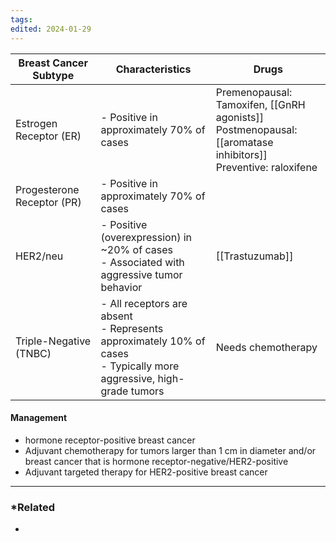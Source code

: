 ```yaml
---
tags: 
edited: 2024-01-29
---
```

| Breast Cancer Subtype      | Characteristics                                                                                                            | Drugs                                                                                                              |
| -------------------------- | -------------------------------------------------------------------------------------------------------------------------- | ------------------------------------------------------------------------------------------------------------------ |
| Estrogen Receptor (ER)     | - Positive in approximately 70% of cases                                                                                   | Premenopausal: Tamoxifen, [[GnRH agonists]] <br>Postmenopausal: [[aromatase inhibitors]]<br>Preventive: raloxifene |
| Progesterone Receptor (PR) | - Positive in approximately 70% of cases                                                                                   |                                                                                                                    |
| HER2/neu                   | - Positive (overexpression) in ~20% of cases <br> - Associated with aggressive tumor behavior                              | [[Trastuzumab]]                                                                                                    |
| Triple-Negative (TNBC)     | - All receptors are absent<br> - Represents approximately 10% of cases <br> - Typically more aggressive, high-grade tumors | Needs chemotherapy                                                                                                 |
#### Management 
- hormone receptor-positive breast cancer
- Adjuvant chemotherapy for tumors larger than 1 cm in diameter and/or breast cancer that is hormone receptor-negative/HER2-positive
- Adjuvant targeted therapy for HER2-positive breast cancer

---
### *Related
- 